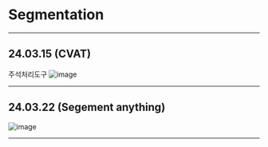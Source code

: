 # Segmentation

---
## 24.03.15 (CVAT)
주석처리도구
![image](https://github.com/Lee-ghwan-ho/Segmentation/assets/114568122/ceda22a8-faeb-47a5-b4f8-8110ced1e39f)

---

## 24.03.22 (Segement anything)

![image](https://github.com/Lee-ghwan-ho/Segmentation/assets/114568122/5efc0e3b-6d61-4211-ba00-7089e6107532)

---
